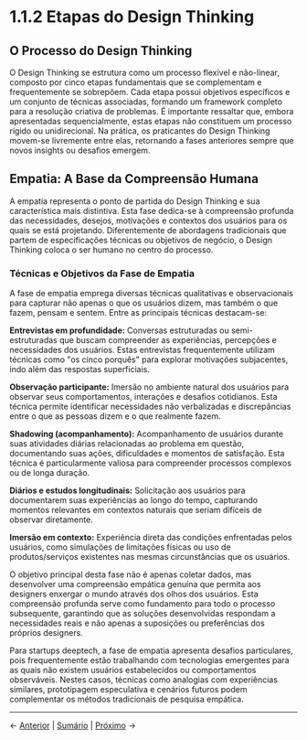 # 1.1.2 Etapas do Design Thinking

## O Processo do Design Thinking

O Design Thinking se estrutura como um processo flexível e não-linear, composto por cinco etapas fundamentais que se complementam e frequentemente se sobrepõem. Cada etapa possui objetivos específicos e um conjunto de técnicas associadas, formando um framework completo para a resolução criativa de problemas. É importante ressaltar que, embora apresentadas sequencialmente, estas etapas não constituem um processo rígido ou unidirecional. Na prática, os praticantes do Design Thinking movem-se livremente entre elas, retornando a fases anteriores sempre que novos insights ou desafios emergem.

## Empatia: A Base da Compreensão Humana

A empatia representa o ponto de partida do Design Thinking e sua característica mais distintiva. Esta fase dedica-se à compreensão profunda das necessidades, desejos, motivações e contextos dos usuários para os quais se está projetando. Diferentemente de abordagens tradicionais que partem de especificações técnicas ou objetivos de negócio, o Design Thinking coloca o ser humano no centro do processo.

### Técnicas e Objetivos da Fase de Empatia

A fase de empatia emprega diversas técnicas qualitativas e observacionais para capturar não apenas o que os usuários dizem, mas também o que fazem, pensam e sentem. Entre as principais técnicas destacam-se:

**Entrevistas em profundidade:** Conversas estruturadas ou semi-estruturadas que buscam compreender as experiências, percepções e necessidades dos usuários. Estas entrevistas frequentemente utilizam técnicas como "os cinco porquês" para explorar motivações subjacentes, indo além das respostas superficiais.

**Observação participante:** Imersão no ambiente natural dos usuários para observar seus comportamentos, interações e desafios cotidianos. Esta técnica permite identificar necessidades não verbalizadas e discrepâncias entre o que as pessoas dizem e o que realmente fazem.

**Shadowing (acompanhamento):** Acompanhamento de usuários durante suas atividades diárias relacionadas ao problema em questão, documentando suas ações, dificuldades e momentos de satisfação. Esta técnica é particularmente valiosa para compreender processos complexos ou de longa duração.

**Diários e estudos longitudinais:** Solicitação aos usuários para documentarem suas experiências ao longo do tempo, capturando momentos relevantes em contextos naturais que seriam difíceis de observar diretamente.

**Imersão em contexto:** Experiência direta das condições enfrentadas pelos usuários, como simulações de limitações físicas ou uso de produtos/serviços existentes nas mesmas circunstâncias que os usuários.

O objetivo principal desta fase não é apenas coletar dados, mas desenvolver uma compreensão empática genuína que permita aos designers enxergar o mundo através dos olhos dos usuários. Esta compreensão profunda serve como fundamento para todo o processo subsequente, garantindo que as soluções desenvolvidas respondam a necessidades reais e não apenas a suposições ou preferências dos próprios designers.

Para startups deeptech, a fase de empatia apresenta desafios particulares, pois frequentemente estão trabalhando com tecnologias emergentes para as quais não existem usuários estabelecidos ou comportamentos observáveis. Nestes casos, técnicas como analogias com experiências similares, prototipagem especulativa e cenários futuros podem complementar os métodos tradicionais de pesquisa empática.

---

← [Anterior](./1.1.1_conceitos_basicos_parte2.md) | [Sumário](../../sumario.md) | [Próximo](./1.1.2_etapas_design_thinking_parte2.md) →